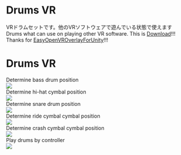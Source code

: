 # Drums VR
VRドラムセットです。他のVRソフトウェアで遊んでいる状態で使えます  
Drums what can use on playing other VR software. This is [Download](https://github.com/rn9dfj3/drums_vr/releases)!!!  
Thanks for [EasyOpenVROverlayForUnity](https://sabowl.sakura.ne.jp/gpsnmeajp/unity/EasyOpenVROverlayForUnity/)!!!
# Drums VR
Determine bass drum position  
![](https://github.com/rn9dfj3/drums_vr/blob/master/figure1.png)  
Determine hi-hat cymbal position  
![](https://github.com/rn9dfj3/drums_vr/blob/master/figure2.png)  
Determine snare drum position  
![](https://github.com/rn9dfj3/drums_vr/blob/master/figure3.png)  
Determine ride cymbal cymbal position  
![](https://github.com/rn9dfj3/drums_vr/blob/master/figure4.png)  
Determine crash cymbal cymbal position  
![](https://github.com/rn9dfj3/drums_vr/blob/master/figure5.png)  
Play drums by controller  
![](https://github.com/rn9dfj3/drums_vr/blob/master/figure6.png)  
